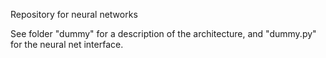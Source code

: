 Repository for neural networks

See folder "dummy" for a description of the architecture, and "dummy.py" for the neural net interface.

